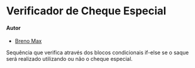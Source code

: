 # Verificador de Cheque Especial

#### Autor
- [Breno Max](https://github.com/brennomax)

Sequência que verifica através dos blocos condicionais if-else se o saque será realizado utilizando ou não o cheque especial.